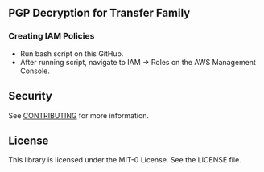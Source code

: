 ## PGP Decryption for Transfer Family

### Creating IAM Policies 
- Run bash script on this GitHub. 
- After running script, navigate to IAM -> Roles on the AWS Management Console. 



## Security

See [CONTRIBUTING](CONTRIBUTING.md#security-issue-notifications) for more information.

## License

This library is licensed under the MIT-0 License. See the LICENSE file.

